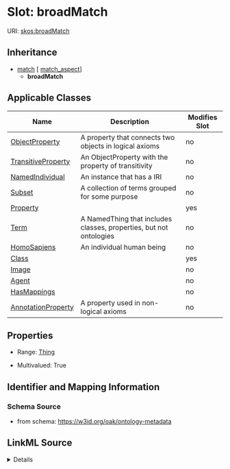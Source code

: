 

# Slot: broadMatch

URI: [skos:broadMatch](http://www.w3.org/2004/02/skos/core#broadMatch)




## Inheritance

* [match](match.md) [ [match_aspect](match_aspect.md)]
    * **broadMatch**






## Applicable Classes

| Name | Description | Modifies Slot |
| --- | --- | --- |
| [ObjectProperty](ObjectProperty.md) | A property that connects two objects in logical axioms |  no  |
| [TransitiveProperty](TransitiveProperty.md) | An ObjectProperty with the property of transitivity |  no  |
| [NamedIndividual](NamedIndividual.md) | An instance that has a IRI |  no  |
| [Subset](Subset.md) | A collection of terms grouped for some purpose |  no  |
| [Property](Property.md) |  |  yes  |
| [Term](Term.md) | A NamedThing that includes classes, properties, but not ontologies |  no  |
| [HomoSapiens](HomoSapiens.md) | An individual human being |  no  |
| [Class](Class.md) |  |  yes  |
| [Image](Image.md) |  |  no  |
| [Agent](Agent.md) |  |  no  |
| [HasMappings](HasMappings.md) |  |  no  |
| [AnnotationProperty](AnnotationProperty.md) | A property used in non-logical axioms |  no  |







## Properties

* Range: [Thing](Thing.md)

* Multivalued: True





## Identifier and Mapping Information







### Schema Source


* from schema: https://w3id.org/oak/ontology-metadata




## LinkML Source

<details>
```yaml
name: broadMatch
from_schema: https://w3id.org/oak/ontology-metadata
rank: 1000
is_a: match
slot_uri: skos:broadMatch
multivalued: true
alias: broadMatch
domain_of:
- HasMappings
range: Thing

```
</details>